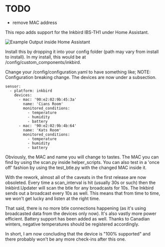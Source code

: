 # TODO
- remove MAC address

This repo adds support for the Inkbird IBS-TH1 under Home Assistant.

![Example Output inside Home Assistant](room-temps.png)

Install this by dropping it into your config folder (path may vary
from install to install). In my install, this would be at
/config/custom_components/inkbird. 

Change your /config/configuration.yaml to have something like;
NOTE: Configuration breaking change. The devices are now under
a subsection.

```
sensor:
  - platform: inkbird
    devices:
      - mac: '90:e2:02:9b:45:3a'
        name: 'Cians Room'
        monitored_conditions:
          - temperature
          - humidity
          - battery
      - mac: '90:e2:02:9b:4b:64'
        name: 'Kats Room'
        monitored_conditions:
          - temperature
          - humidity
          - battery
```

Obviously, the MAC and name you will change to tastes. The MAC you 
can find by using the scan.py inside helper_scripts. You can also
test in a 'once off' fashion by using the test_btle.py with the
changed MAC inside it.

With the rework, almost all of the caveats in the first release are
now obsoleted. Every time a scan_interval is hit (usually 30s or such)
then the Inkbird.Updater will scan the btle for any broadcasts for 10s.
The Inkbird sends out a broadcast every 10s as well. This means that
from time to time, we won't get lucky and listen at the right time.

That said, there is no more btle connections happening (as it's using
broadcasted data from the devices only now). It's also vastly more
power efficient. Battery support has been added as well. Thanks to
Canadian winters, negative temperatures should be registered accordingly.

In short, I am now concluding that the device is "100% supported" and
there probably won't be any more check-ins after this one.
